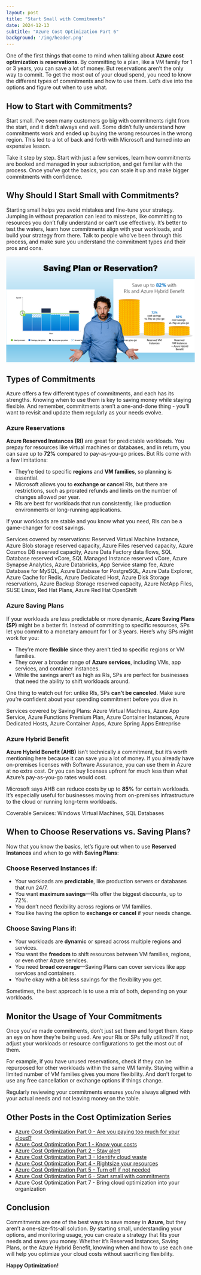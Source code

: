 ```yaml
---
layout: post
title: "Start Small with Commitments"
date: 2024-12-13
subtitle: "Azure Cost Optimization Part 6"
background: '/img/header.png'
---
```


One of the first things that come to mind when talking about **Azure cost optimization** is **reservations**. By committing to a plan, like a VM family for 1 or 3 years, you can save a lot of money. But reservations aren’t the only way to commit. To get the most out of your cloud spend, you need to know the different types of commitments and how to use them. Let’s dive into the options and figure out when to use what.

## How to Start with Commitments?

Start small. I’ve seen many customers go big with commitments right from the start, and it didn’t always end well. Some didn’t fully understand how commitments work and ended up buying the wrong resources in the wrong region. This led to a lot of back and forth with Microsoft and turned into an expensive lesson.

Take it step by step. Start with just a few services, learn how commitments are booked and managed in your subscription, and get familiar with the process. Once you’ve got the basics, you can scale it up and make bigger commitments with confidence.

## Why Should I Start Small with Commitments?

Starting small helps you avoid mistakes and fine-tune your strategy. Jumping in without preparation can lead to missteps, like committing to resources you don’t fully understand or can’t use effectively. It’s better to test the waters, learn how commitments align with your workloads, and build your strategy from there. Talk to people who’ve been through this process, and make sure you understand the commitment types and their pros and cons.

<img src="/img/posts/saving-plan-or-reservation.png" class="img-fluid" alt="Slide with the Heading 'Saving Plan or Resrvation'. You can see two images showing the amount you could save either with Saving Plans or Reserved Instances in Azure. In the middle is a man with curley hair that looks confused and overwhelmed by the possibilities." />

## Types of Commitments

Azure offers a few different types of commitments, and each has its strengths. Knowing when to use them is key to saving money while staying flexible. And remember, commitments aren’t a one-and-done thing - you’ll want to revisit and update them regularly as your needs evolve.

### Azure Reservations

**Azure Reserved Instances (RI)** are great for predictable workloads. You prepay for resources like virtual machines or databases, and in return, you can save up to **72%** compared to pay-as-you-go prices. But RIs come with a few limitations:

- They’re tied to specific **regions** and **VM families**, so planning is essential.  
- Microsoft allows you to **exchange or cancel** RIs, but there are restrictions, such as prorated refunds and limits on the number of changes allowed per year.  
- RIs are best for workloads that run consistently, like production environments or long-running applications.  

If your workloads are stable and you know what you need, RIs can be a game-changer for cost savings.

Services covered by reservations:
Reserved Virtual Machine Instance, Azure Blob storage reserved capacity, Azure Files reserved capacity, Azure Cosmos DB reserved capacity, Azure Data Factory data flows, SQL Database reserved vCore, SQL Managed Instance reserved vCore, Azure Synapse Analytics, Azure Databricks, App Service stamp fee, Azure Database for MySQL, Azure Database for PostgreSQL, Azure Data Explorer, Azure Cache for Redis, Azure Dedicated Host, Azure Disk Storage reservations, Azure Backup Storage reserved capacity, Azure NetApp Files, SUSE Linux, Red Hat Plans, Azure Red Hat OpenShift

### Azure Saving Plans

If your workloads are less predictable or more dynamic, **Azure Saving Plans (SP)** might be a better fit. Instead of committing to specific resources, SPs let you commit to a monetary amount for 1 or 3 years. Here’s why SPs might work for you:

- They’re more **flexible** since they aren’t tied to specific regions or VM families.  
- They cover a broader range of **Azure services**, including VMs, app services, and container instances.  
- While the savings aren’t as high as RIs, SPs are perfect for businesses that need the ability to shift workloads around.  

One thing to watch out for: unlike RIs, SPs **can’t be canceled**. Make sure you’re confident about your spending commitment before you dive in.

Services covered by Saving Plans:
Azure Virtual Machines, Azure App Service, Azure Functions Premium Plan, Azure Container Instances, Azure Dedicated Hosts, Azure Container Apps, Azure Spring Apps Entreprise

### Azure Hybrid Benefit

**Azure Hybrid Benefit (AHB)** isn’t technically a commitment, but it’s worth mentioning here because it can save you a lot of money. If you already have on-premises licenses with Software Assurance, you can use them in Azure at no extra cost. Or you can buy licenses upfront for much less than what Azure’s pay-as-you-go rates would cost.

Microsoft says AHB can reduce costs by up to **85%** for certain workloads. It’s especially useful for businesses moving from on-premises infrastructure to the cloud or running long-term workloads.

Coverable Services:
Windows Virtual Machines, SQL Databases

## When to Choose Reservations vs. Saving Plans?

Now that you know the basics, let’s figure out when to use **Reserved Instances** and when to go with **Saving Plans**:

### Choose Reserved Instances if:

- Your workloads are **predictable**, like production servers or databases that run 24/7.  
- You want **maximum savings**—RIs offer the biggest discounts, up to 72%.  
- You don’t need flexibility across regions or VM families.  
- You like having the option to **exchange or cancel** if your needs change.  

### Choose Saving Plans if:

- Your workloads are **dynamic** or spread across multiple regions and services.  
- You want the **freedom** to shift resources between VM families, regions, or even other Azure services.  
- You need **broad coverage**—Saving Plans can cover services like app services and containers.  
- You’re okay with a bit less savings for the flexibility you get.  

Sometimes, the best approach is to use a mix of both, depending on your workloads.

## Monitor the Usage of Your Commitments

Once you’ve made commitments, don’t just set them and forget them. Keep an eye on how they’re being used. Are your RIs or SPs fully utilized? If not, adjust your workloads or resource configurations to get the most out of them.

For example, if you have unused reservations, check if they can be repurposed for other workloads within the same VM family. Staying within a limited number of VM families gives you more flexibility. And don’t forget to use any free cancellation or exchange options if things change.

Regularly reviewing your commitments ensures you’re always aligned with your actual needs and not leaving money on the table.

## Other Posts in the Cost Optimization Series

- [Azure Cost Optimization Part 0 - Are you paying too much for your cloud?](2024-09-25-are-you-paying-too-much-for-your-cloud.md)
- [Azure Cost Optimization Part 1 - Know your costs](2024-10-01-azure-cost-optimization-part-1-know-your-costs.md)
- [Azure Cost Optimization Part 2 - Stay alert](2024-10-14-azure-cost-optimization-part-2-stay-alert.md)
- [Azure Cost Optimization Part 3 - Identify cloud waste](2024-10-16-azure-cost-optimization-part-3-identify-cloud-waste.md)
- [Azure Cost Optimization Part 4 - Rightsize your resources](2024-10-24-azure-cost-optimization-part-4-rightsize-your-resources.md)
- [Azure Cost Optimization Part 5 - Turn off if not needed](2024-11-15-azure-cost-optimization-part-5-turn-off-if-not-needed.md)
- [Azure Cost Optimization Part 6 - Start small with commitments](2024-12-30-azure-cost-optimization-part-6-start-small-with-commitments.md)
- Azure Cost Optimization Part 7 - Bring cloud optimization into your organization

## Conclusion

Commitments are one of the best ways to save money in **Azure**, but they aren’t a one-size-fits-all solution. By starting small, understanding your options, and monitoring usage, you can create a strategy that fits your needs and saves you money. Whether it’s Reserved Instances, Saving Plans, or the Azure Hybrid Benefit, knowing when and how to use each one will help you optimize your cloud costs without sacrificing flexibility.

**Happy Optimization!**
